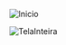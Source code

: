 ![Inicio](https://github.com/kaykyjuvenal/PortifolioKick/assets/103845260/1d3cd667-76db-4c26-a480-613b56eb294b)

![TelaInteira](https://github.com/kaykyjuvenal/PortifolioKick/assets/103845260/ee21df4e-29b2-4cfa-b868-637ba4c48502)

